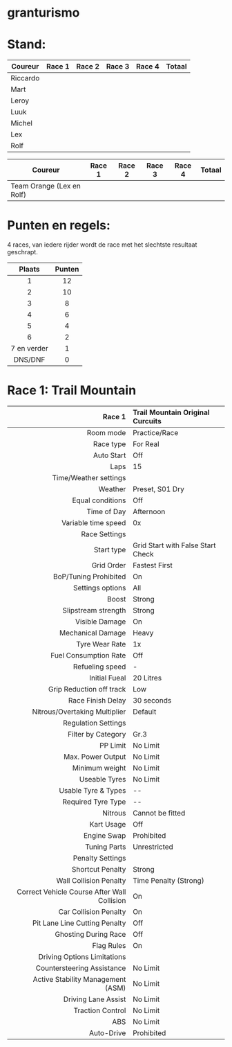 # granturismo

# Stand:

| Coureur | Race 1 | Race 2 | Race 3 | Race 4 | Totaal |
|---------|--------|--------|--------|--------|--------|
| Riccardo |    |          |        |        |        |
| Mart |     |          |        |        |        |
| Leroy |    |          |        |        |        |
| Luuk |    |          |        |        |        |
| Michel |    |          |        |        |        |
| Lex |    |          |        |        |        |
| Rolf |    |          |        |        |        |

| Coureur | Race 1 | Race 2 | Race 3 | Race 4 | Totaal |
|---------|--------|--------|--------|--------|--------|
| Team Orange (Lex en Rolf) |    |          |        |        |        |

# Punten en regels:

4 races, van iedere rijder wordt de race met het slechtste resultaat geschrapt.

| Plaats | Punten |
|:-----:|:------:|
| 1 | 12 |
| 2 | 10 |
| 3 | 8 | 
| 4 | 6 |
| 5 | 4 |
| 6 | 2 |
| 7 en verder | 1  |
| DNS/DNF | 0 |

# Race 1: Trail Mountain

| Race 1  | Trail Mountain Original Curcuits |
| -------:|:---------------------------------|
| Room mode | Practice/Race |
| Race type | For Real |
| Auto Start | Off |
| Laps | 15 |
| Time/Weather settings | |
| Weather | Preset, S01 Dry |
| Equal conditions | Off |
| Time of Day | Afternoon |
| Variable time speed | 0x |
| Race Settings | |
| Start type | Grid Start with False Start Check |
| Grid Order | Fastest First |
| BoP/Tuning Prohibited | On |
| Settings options | All |
| Boost | Strong |
| Slipstream strength | Strong |
| Visible Damage | On |
| Mechanical Damage | Heavy |
| Tyre Wear Rate | 1x |
| Fuel Consumption Rate | Off |
| Refueling speed | - |
| Initial Fueal | 20 Litres |
| Grip Reduction off track | Low |
| Race Finish Delay | 30 seconds |
| Nitrous/Overtaking Multiplier | Default |
| Regulation Settings | |
| Filter by Category | Gr.3 |
| PP Limit | No Limit |
| Max. Power Output | No Limit |
| Minimum weight | No Limit |
| Useable Tyres | No Limit |
| Usable Tyre & Types | -- |
| Required Tyre Type | -- |
| Nitrous | Cannot be fitted |
| Kart Usage | Off |
| Engine Swap | Prohibited |
| Tuning Parts | Unrestricted |
| Penalty Settings | |
| Shortcut Penalty | Strong |
| Wall Collision Penalty | Time Penalty (Strong) |
| Correct Vehicle Course After Wall Collision | On |
| Car Collision Penalty | On |
| Pit Lane Line Cutting Penalty | Off |
| Ghosting During Race | Off |
| Flag Rules | On |
| Driving Options Limitations | |
| Countersteering Assistance | No Limit |
| Active Stability Management (ASM) | No Limit |
| Driving Lane Assist | No Limit |
| Traction Control | No Limit |
| ABS | No Limit |
| Auto-Drive | Prohibited |

